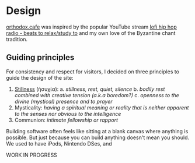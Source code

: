 # Design

[orthodox.cafe](https://orthodox.cafe) was inspired by the popular YouTube stream [lofi hip hop radio - beats to relax/study to](https://www.youtube.com/watch?v=jfKfPfyJRdk) and my own love of the Byzantine chant tradition.

## Guiding principles

For consistency and respect for visitors, I decided on three principles to guide the design of the site:

1. [Stillness](https://www.oca.org/reflections/fr.-john-breck/on-silence-and-stillness) (ἡσυχία):
   a. _stillness, rest, quiet, silence_
   b. _bodily rest combined with creative tension (a.k.a boredom?)_
   c. _openness to the divine (mystical) presence and to prayer_
2. Mysticality: _having a spiritual meaning or reality that is neither apparent to the senses nor obvious to the intelligence_
3. Communion: _intimate fellowship or rapport_

Building software often feels like sitting at a blank canvas where anything is possible. But just because you can build anything doesn't mean you should. We used to have iPods, Nintendo DSes, and

WORK IN PROGRESS
